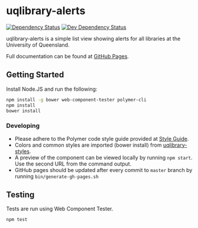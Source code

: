 # uqlibrary-alerts

[![Dependency Status](https://david-dm.org/uqlibrary/uqlibrary-alerts/status.svg)](https://david-dm.org/uqlibrary/uqlibrary-alerts)
[![Dev Dependency Status](https://david-dm.org/uqlibrary/uqlibrary-alerts/dev-status.svg)](https://david-dm.org/uqlibrary/uqlibrary-alerts?type=dev)

uqlibrary-alerts is a simple list view showing alerts for all libraries at the University of Queensland.

Full documentation can be found at [GitHub Pages](http://uqlibrary.github.io/uqlibrary-alerts/uqlibrary-alerts/).

## Getting Started

Install Node.JS and run the following:

```sh
npm install -g bower web-component-tester polymer-cli
npm install
bower install
```

### Developing

- Please adhere to the Polymer code style guide provided at [Style Guide](http://polymerelements.github.io/style-guide/).
- Colors and common styles are imported (bower install) from [uqlibrary-styles](http://github.com/uqlibrary/uqlibrary-styles).
- A preview of the component can be viewed locally by running `npm start`. Use the second URL from the command output.
- GitHub pages should be updated after every commit to `master` branch by running `bin/generate-gh-pages.sh`

## Testing

Tests are run using Web Component Tester.

```sh
npm test
```
